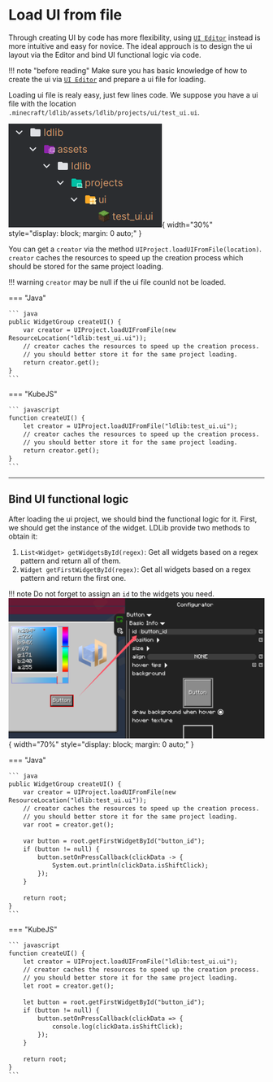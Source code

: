 # Load UI from file

Through creating UI by code has more flexibility, using [`UI Editor`](../ui_editor/index.md) instead is more intuitive and easy for novice. The ideal approuch is to design the ui layout via the Editor and bind UI functional logic via code.

!!! note "before reading"
    Make sure you has basic knowledge of how to create the ui via [`UI Editor`](../ui_editor/index.md) and prepare a ui file for loading.

Loading ui file is realy easy, just few lines code. We suppose you have a ui file with the location `.minecraft/ldlib/assets/ldlib/projects/ui/test_ui.ui`.

![Image title](../assets/project_location.png){ width="30%" style="display: block; margin: 0 auto;" }

You can get a `creator` via the method `UIProject.loadUIFromFile(location)`. `creator` caches the resources to speed up the creation process which should be stored for the same project loading.

!!! warning
    `creator` may be null if the ui file counld not be loaded.

=== "Java"

    ``` java 
    public WidgetGroup createUI() {
        var creator = UIProject.loadUIFromFile(new ResourceLocation("ldlib:test_ui.ui"));
        // creator caches the resources to speed up the creation process.
        // you should better store it for the same project loading.
        return creator.get();
    }
    ```

=== "KubeJS"

    ``` javascript
    function createUI() {
        let creator = UIProject.loadUIFromFile("ldlib:test_ui.ui");
        // creator caches the resources to speed up the creation process.
        // you should better store it for the same project loading.
        return creator.get();
    }
    ```

---

## Bind UI functional logic

After loading the ui project, we should bind the functional logic for it. First, we should get the instance of the widget. LDLib provide two methods to obtain it:

1. `List<Widget> getWidgetsById(regex)`: Get all widgets based on a regex pattern and return all of them.
2. `Widget getFirstWidgetById(regex)`: Get all widgets based on a regex pattern and return the first one.

!!! note
    Do not forget to assign an `id` to the widgets you need.
    ![Image title](../assets/id_field.png){ width="70%" style="display: block; margin: 0 auto;" }

=== "Java"

    ``` java 
    public WidgetGroup createUI() {
        var creator = UIProject.loadUIFromFile(new ResourceLocation("ldlib:test_ui.ui"));
        // creator caches the resources to speed up the creation process.
        // you should better store it for the same project loading.
        var root = creator.get();

        var button = root.getFirstWidgetById("button_id");
        if (button != null) {
            button.setOnPressCallback(clickData -> {
                System.out.println(clickData.isShiftClick);
            });
        }
        
        return root;
    }
    ```

=== "KubeJS"

    ``` javascript
    function createUI() {
        let creator = UIProject.loadUIFromFile("ldlib:test_ui.ui");
        // creator caches the resources to speed up the creation process.
        // you should better store it for the same project loading.
        let root = creator.get();

        let button = root.getFirstWidgetById("button_id");
        if (button != null) {
            button.setOnPressCallback(clickData => {
                console.log(clickData.isShiftClick);
            });
        }

        return root;
    }
    ```